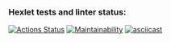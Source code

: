 ### Hexlet tests and linter status:
[![Actions Status](https://github.com/Amakoff/frontend-project-44/workflows/hexlet-check/badge.svg)](https://github.com/Amakoff/frontend-project-44/actions)
[![Maintainability](https://api.codeclimate.com/v1/badges/e0803af251ae20aacc44/maintainability)](https://codeclimate.com/github/Amakoff/frontend-project-44/maintainability)
[![asciicast](https://asciinema.org/a/4v4FfWbqe5MPxhcqF1iD6xdyw.svg)](https://asciinema.org/a/4v4FfWbqe5MPxhcqF1iD6xdyw)
